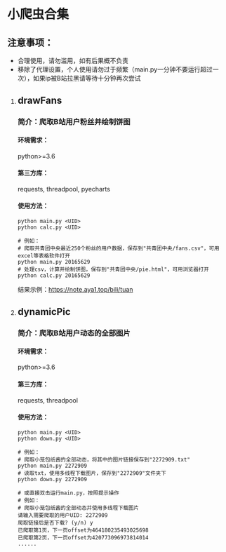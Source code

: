 # 小爬虫合集

## 注意事项：

   - 合理使用，请勿滥用，如有后果概不负责
   - 移除了代理设置，个人使用请勿过于频繁（main.py一分钟不要运行超过一次），如果ip被B站拉黑请等待十分钟再次尝试

1. ## drawFans

   ### 简介：爬取B站用户粉丝并绘制饼图

   #### 环境需求：

   python>=3.6

   #### 第三方库：

   requests, threadpool, pyecharts

   #### 使用方法：

   ```
   python main.py <UID>
   python calc.py <UID>
   
   # 例如：
   # 爬取共青团中央最近250个粉丝的用户数据，保存到"共青团中央/fans.csv"，可用excel等表格软件打开
   python main.py 20165629
   # 处理csv，计算并绘制饼图，保存到"共青团中央/pie.html"，可用浏览器打开
   python calc.py 20165629
   ```

   结果示例：https://note.aya1.top/bili/tuan

   

2. ## dynamicPic

   ### 简介：爬取B站用户动态的全部图片

   #### 环境需求：

   python>=3.6

   #### 第三方库：

   requests, threadpool

   #### 使用方法：

   ```
   python main.py <UID>
   python down.py <UID>
   
   # 例如：
   # 爬取小笼包纸酱的全部动态，将其中的图片链接保存到"2272909.txt"
   python main.py 2272909
   # 读取txt，使用多线程下载图片，保存到"2272909"文件夹下
   python down.py 2272909
   
   # 或直接双击运行main.py，按照提示操作
   # 例如：
   # 爬取小笼包纸酱的全部动态并使用多线程下载图片
   请输入需要爬取的用户UID: 2272909
   爬取链接后是否下载? (y/n) y
   已爬取第1页，下一页offset为464180235493025698
   已爬取第2页，下一页offset为420773096973814014
   ......
   ```

   
   

